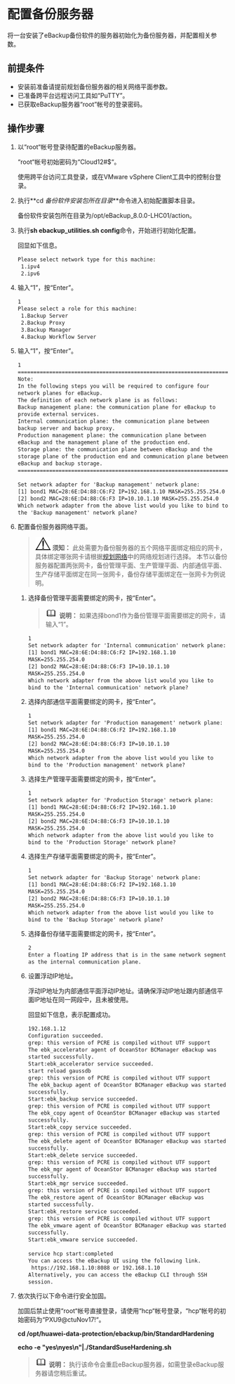 # 配置备份服务器<a name="cbr_03_0062"></a>

将一台安装了eBackup备份软件的服务器初始化为备份服务器，并配置相关参数。

## 前提条件<a name="zh-cn_topic_0174676995_section49729268"></a>

-   安装前准备请提前规划备份服务器的相关网络平面参数。
-   已准备跨平台远程访问工具如“PuTTY”。
-   已获取eBackup服务器“root”帐号的登录密码。

## 操作步骤<a name="zh-cn_topic_0174676995_section155091809439"></a>

1.  以“root“帐号登录待配置的eBackup服务器。

    “root“帐号初始密码为“Cloud12\#$“。

    使用跨平台访问工具登录，或在VMware vSphere Client工具中的控制台登录。

2.  执行**cd  _备份软件安装包所在目录_**命令进入初始配置脚本目录。

    备份软件安装包所在目录为/opt/eBackup\_8.0.0-LHC01/action。

3.  执行**sh ebackup\_utilities.sh config**命令，开始进行初始化配置。

    回显如下信息。

    ```
    Please select network type for this machine:
     1.ipv4
     2.ipv6
    ```

4.  输入“1”，按“Enter”。

    ```
    1
    Please select a role for this machine:
     1.Backup Server 
     2.Backup Proxy 
     3.Backup Manager 
     4.Backup Workflow Server 
    ```

5.  输入“1”，按“Enter”。

    ```
    1
    ===================================================================================================
    Note:
    In the following steps you will be required to configure four network planes for eBackup.
    The definition of each network plane is as follows:
    Backup management plane: the communication plane for eBackup to provide external services.
    Internal communication plane: the communication plane between backup server and backup proxy.
    Production management plane: the communication plane between eBackup and the management plane of the production end.
    Storage plane: the communication plane between eBackup and the storage plane of the production end and communication plane between eBackup and backup storage.
    ====================================================================================================
    
    Set network adapter for 'Backup management' network plane:
    [1] bond1 MAC=28:6E:D4:88:C6:F2 IP=192.168.1.10 MASK=255.255.254.0 
    [2] bond2 MAC=28:6E:D4:88:C6:F3 IP=10.10.1.10 MASK=255.255.254.0 
    Which network adapter from the above list would you like to bind to the 'Backup management' network plane?
    ```


1.  配置备份服务器网络平面。

    >![](public_sys-resources/icon-notice.gif) **须知：** 
    >此处需要为备份服务器的五个网络平面绑定相应的网卡，具体绑定哪张网卡请根据[规划网络](规划网络.md#cbr_03_0105)中的网络规划进行选择。
    >本节以备份服务器配置两张网卡，备份管理平面、生产管理平面、内部通信平面、生产存储平面绑定在同一张网卡，备份存储平面绑定在一张网卡为例说明。

    1.  选择备份管理平面需要绑定的网卡，按“Enter”。

        >![](public_sys-resources/icon-note.gif) **说明：** 
        >如果选择bond1作为备份管理平面需要绑定的网卡，请输入“1”。

        ```
        1
        Set network adapter for 'Internal communication' network plane:
        [1] bond1 MAC=28:6E:D4:88:C6:F2 IP=192.168.1.10 MASK=255.255.254.0 
        [2] bond2 MAC=28:6E:D4:88:C6:F3 IP=10.10.1.10 MASK=255.255.254.0 
        Which network adapter from the above list would you like to bind to the 'Internal communication' network plane?
        ```

    2.  选择内部通信平面需要绑定的网卡，按“Enter”。

        ```
        1
        Set network adapter for 'Production management' network plane:
        [1] bond1 MAC=28:6E:D4:88:C6:F2 IP=192.168.1.10 MASK=255.255.254.0 
        [2] bond2 MAC=28:6E:D4:88:C6:F3 IP=10.10.1.10 MASK=255.255.254.0 
        Which network adapter from the above list would you like to bind to the 'Production management' network plane?
        ```

    3.  选择生产管理平面需要绑定的网卡，按“Enter”。

        ```
        1
        Set network adapter for 'Production Storage' network plane:
        [1] bond1 MAC=28:6E:D4:88:C6:F2 IP=192.168.1.10 MASK=255.255.254.0 
        [2] bond2 MAC=28:6E:D4:88:C6:F3 IP=10.10.1.10 MASK=255.255.254.0 
        Which network adapter from the above list would you like to bind to the 'Production Storage' network plane?    
        ```

    4.  选择生产存储平面需要绑定的网卡，按“Enter”。

        ```
        1
        Set network adapter for 'Backup Storage' network plane:
        [1] bond1 MAC=28:6E:D4:88:C6:F2 IP=192.168.1.10 MASK=255.255.254.0 
        [2] bond2 MAC=28:6E:D4:88:C6:F3 IP=10.10.1.10 MASK=255.255.254.0 
        Which network adapter from the above list would you like to bind to the 'Backup Storage' network plane?
        ```

    5.  选择备份存储平面需要绑定的网卡，按“Enter”。

        ```
        2
        Enter a floating IP address that is in the same network segment as the internal communication plane.
        ```

    6.  设置浮动IP地址。

        浮动IP地址为内部通信平面浮动IP地址。请确保浮动IP地址跟内部通信平面IP地址在同一网段中，且未被使用。

        回显如下信息，表示配置成功。

        ```
        192.168.1.12
        Configuration succeeded.
        grep: this version of PCRE is compiled without UTF support
        The ebk_accelerator agent of OceanStor BCManager eBackup was started successfully.
        Start:ebk_accelerator service succeeded.
        start reload gaussdb
        grep: this version of PCRE is compiled without UTF support
        The ebk_backup agent of OceanStor BCManager eBackup was started successfully.
        Start:ebk_backup service succeeded.
        grep: this version of PCRE is compiled without UTF support
        The ebk_copy agent of OceanStor BCManager eBackup was started successfully.
        Start:ebk_copy service succeeded.
        grep: this version of PCRE is compiled without UTF support
        The ebk_delete agent of OceanStor BCManager eBackup was started successfully.
        Start:ebk_delete service succeeded.
        grep: this version of PCRE is compiled without UTF support
        The ebk_mgr agent of OceanStor BCManager eBackup was started successfully.
        Start:ebk_mgr service succeeded.
        grep: this version of PCRE is compiled without UTF support
        The ebk_restore agent of OceanStor BCManager eBackup was started successfully.
        Start:ebk_restore service succeeded.
        grep: this version of PCRE is compiled without UTF support
        The ebk_vmware agent of OceanStor BCManager eBackup was started successfully.
        Start:ebk_vmware service succeeded.
        
        service hcp start:completed
        You can access the eBackup UI using the following link.
         https://192.168.1.10:8088 or 192.168.1.10
        Alternatively, you can access the eBackup CLI through SSH session.
        ```

2.  依次执行以下命令进行安全加固。

    加固后禁止使用“root“帐号直接登录，请使用“hcp“帐号登录，“hcp“帐号的初始密码为“PXU9@ctuNov17!“。

    **cd /opt/huawei-data-protection/ebackup/bin/StandardHardening**

    **echo -e "yes\\nyes\\n"|./StandardSuseHardening.sh**

    >![](public_sys-resources/icon-note.gif) **说明：** 
    >执行该命令会重启eBackup服务器，如需登录eBackup服务器请您稍后重试。


